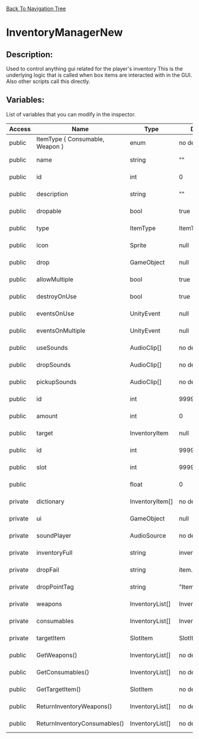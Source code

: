 [Back To Navigation Tree](https://wesleywh.github.io/GameDevRepo/docs/navigation.html)
# InventoryManagerNew

## Description:
 Used to control anything gui related for the player's inventory This is the underlying logic that is called when box items are interacted with in the GUI. Also other scripts call this directly.

## Variables:
List of variables that you can modify in the inspector.

|Access|Name|Type|Default Value|Description|
|---|---|---|---|---|
|public|ItemType { Consumable, Weapon }|enum|no default|No description.|
|public|name|string|""|No description.|
|public|id|int|0|No description.|
|public|description|string|""|No description.|
|public|dropable|bool|true|No description.|
|public|type|ItemType|ItemType.Consumable|No description.|
|public|icon|Sprite|null|No description.|
|public|drop|GameObject|null|No description.|
|public|allowMultiple|bool|true|No description.|
|public|destroyOnUse|bool|true|No description.|
|public|eventsOnUse|UnityEvent|null|No description.|
|public|eventsOnMultiple|UnityEvent|null|No description.|
|public|useSounds|AudioClip[]|no default|No description.|
|public|dropSounds|AudioClip[]|no default|No description.|
|public|pickupSounds|AudioClip[]|no default|No description.|
|public|id|int|9999999|No description.|
|public|amount|int|0|No description.|
|public|target|InventoryItem|null|No description.|
|public|id|int|9999999|No description.|
|public|slot|int|9999999|No description.|
|public||float|0|No description.|
|private|dictionary|InventoryItem[]|no default|No description.|
|private|ui|GameObject|null|No description.|
|private|soundPlayer|AudioSource|no default|No description.|
|private|inventoryFull|string|inventory."|No description.|
|private|dropFail|string|item."|No description.|
|private|dropPointTag|string|"ItemDropPoint"|No description.|
|private|weapons|InventoryList[]|InventoryList[2]|No description.|
|private|consumables|InventoryList[]|InventoryList[3]|No description.|
|private|targetItem|SlotItem|SlotItem()|No description.|
|public|GetWeapons()|InventoryList[]|no default|No description.|
|public|GetConsumables()|InventoryList[]|no default|No description.|
|public|GetTargetItem()|SlotItem|no default|No description.|
|public|ReturnInventoryWeapons()|InventoryList[]|no default|No description.|
|public|ReturnInventoryConsumables()|InventoryList[]|no default|No description.|
